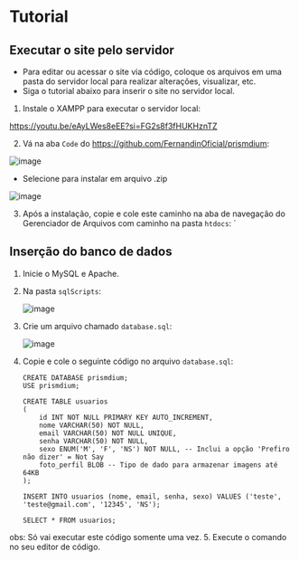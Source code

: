 # Tutorial
## Executar o site pelo servidor

* Para editar ou acessar o site via código, coloque os arquivos em uma pasta do servidor local para realizar alterações, visualizar, etc.
* Siga o tutorial abaixo para inserir o site no servidor local.

1. Instale o XAMPP para executar o servidor local:
   
https://youtu.be/eAyLWes8eEE?si=FG2s8f3fHUKHznTZ

2. Vá na aba `Code` do https://github.com/FernandinOficial/prismdium:

![image](https://github.com/FernandinOficial/prismdium/assets/151852919/e5cfaa75-da6e-49e3-8409-5dc9eaba5b61)
* Selecione para instalar em arquivo .zip

![image](https://github.com/FernandinOficial/prismdium/assets/151852919/510e2112-c437-4bb9-b38a-12d174efb1ad)

3. Após a instalação, copie e cole este caminho na aba de navegação do Gerenciador de Arquivos com caminho na pasta `htdocs`:
   `
## Inserção do banco de dados

1. Inicie o MySQL e Apache.
2. Na pasta `sqlScripts`:

   ![image](https://github.com/FernandinOficial/prismdium/assets/151852919/dc9c1063-413d-4ea8-a9e8-abd88970b5de)

3. Crie um arquivo chamado `database.sql`:

   ![image](https://github.com/FernandinOficial/prismdium/assets/151852919/c4e4bba5-6fc6-47fa-a958-c9efb06e7992)

4. Copie e cole o seguinte código no arquivo `database.sql`:

   ```
   CREATE DATABASE prismdium;
   USE prismdium;

   CREATE TABLE usuarios 
   (
       id INT NOT NULL PRIMARY KEY AUTO_INCREMENT,
       nome VARCHAR(50) NOT NULL,
       email VARCHAR(50) NOT NULL UNIQUE,
       senha VARCHAR(50) NOT NULL,
       sexo ENUM('M', 'F', 'NS') NOT NULL, -- Inclui a opção 'Prefiro não dizer' = Not Say
       foto_perfil BLOB -- Tipo de dado para armazenar imagens até 64KB
   );

   INSERT INTO usuarios (nome, email, senha, sexo) VALUES ('teste', 'teste@gmail.com', '12345', 'NS');

   SELECT * FROM usuarios;

obs: Só vai executar este código somente uma vez.
5. Execute o comando no seu editor de código.

